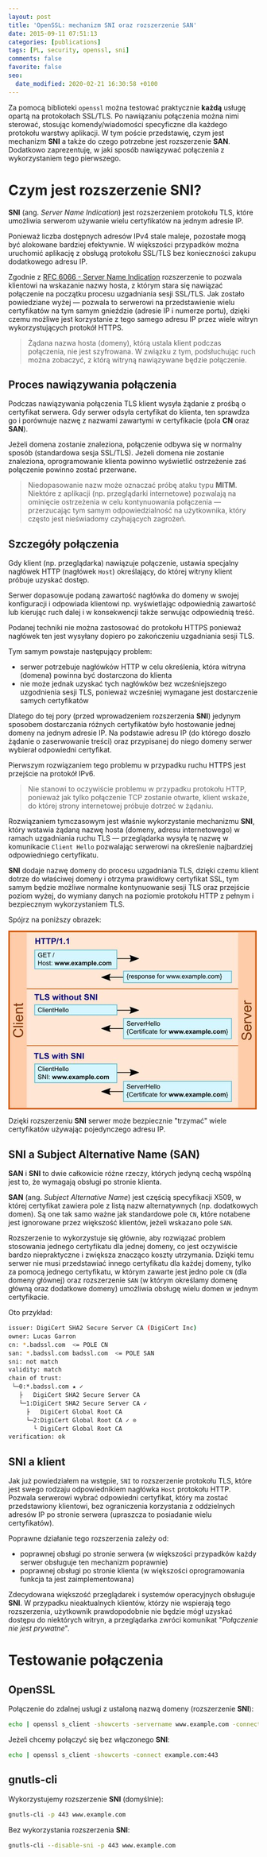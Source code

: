```yaml
---
layout: post
title: 'OpenSSL: mechanizm SNI oraz rozszerzenie SAN'
date: 2015-09-11 07:51:13
categories: [publications]
tags: [PL, security, openssl, sni]
comments: false
favorite: false
seo:
  date_modified: 2020-02-21 16:30:58 +0100
---
```


Za pomocą biblioteki `openssl` można testować praktycznie **każdą** usługę opartą na protokołach SSL/TLS. Po nawiązaniu połączenia można nimi sterować, stosując komendy/wiadomości specyficzne dla każdego protokołu warstwy aplikacji. W tym poście przedstawię, czym jest mechanizm **SNI** a także do czego potrzebne jest rozszerzenie **SAN**. Dodatkowo zaprezentuję, w jaki sposób nawiązywać połączenia z wykorzystaniem tego pierwszego.

# Czym jest rozszerzenie SNI?

**SNI** (ang. _Server Name Indication_) jest rozszerzeniem protokołu TLS, które umożliwia serwerom używanie wielu certyfikatów na jednym adresie IP.

Ponieważ liczba dostępnych adresów IPv4 stale maleje, pozostałe mogą być alokowane bardziej efektywnie. W większości przypadków można uruchomić aplikację z obsługą protokołu SSL/TLS bez konieczności zakupu dodatkowego adresu IP.

Zgodnie z [RFC 6066 - Server Name Indication](https://tools.ietf.org/html/rfc6066#page-6) rozszerzenie to pozwala klientowi na wskazanie nazwy hosta, z którym stara się nawiązać połączenie na początku procesu uzgadniania sesji SSL/TLS. Jak zostało powiedziane wyżej — pozwala to serwerowi na przedstawienie wielu certyfikatów na tym samym gnieździe (adresie IP i numerze portu), dzięki czemu możliwe jest korzystanie z tego samego adresu IP przez wiele witryn wykorzystujących protokół HTTPS.

  > Żądana nazwa hosta (domeny), którą ustala klient podczas połączenia, nie jest szyfrowana. W związku z tym, podsłuchując ruch można zobaczyć, z którą witryną nawiązywane będzie połączenie.

## Proces nawiązywania połączenia

Podczas nawiązywania połączenia TLS klient wysyła żądanie z prośbą o certyfikat serwera. Gdy serwer odsyła certyfikat do klienta, ten sprawdza go i porównuje nazwę z nazwami zawartymi w certyfikacie (pola **CN** oraz **SAN**).

Jeżeli domena zostanie znaleziona, połączenie odbywa się w normalny sposób (standardowa sesja SSL/TLS). Jeżeli domena nie zostanie znaleziona, oprogramowanie klienta powinno wyświetlić ostrzeżenie zaś połączenie powinno zostać przerwane.

  > Niedopasowanie nazw może oznaczać próbę ataku typu **MITM**. Niektóre z aplikacji (np. przeglądarki internetowe) pozwalają na ominięcie ostrzeżenia w celu kontynuowania połączenia — przerzucając tym samym odpowiedzialność na użytkownika, który często jest nieświadomy czyhających zagrożeń.

## Szczegóły połączenia

Gdy klient (np. przeglądarka) nawiązuje połączenie, ustawia specjalny nagłówek HTTP (nagłówek `Host`) określający, do której witryny klient próbuje uzyskać dostęp.

Serwer dopasowuje podaną zawartość nagłówka do domeny w swojej konfiguracji i odpowiada klientowi np. wyświetlając odpowiednią zawartość lub kierując ruch dalej i w konsekwencji także serwując odpowiednią treść.

Podanej techniki nie można zastosować do protokołu HTTPS ponieważ nagłówek ten jest wysyłany dopiero po zakończeniu uzgadniania sesji TLS.

Tym samym powstaje następujący problem:

- serwer potrzebuje nagłówków HTTP w celu określenia, która witryna (domena) powinna być dostarczona do klienta
- nie może jednak uzyskać tych nagłówków bez wcześniejszego uzgodnienia sesji TLS, ponieważ wcześniej wymagane jest dostarczenie samych certyfikatów

Dlatego do tej pory (przed wprowadzeniem rozszerzenia **SNI**) jedynym sposobem dostarczania różnych certyfikatów było hostowanie jednej domeny na jednym adresie IP. Na podstawie adresu IP (do którego doszło żądanie o zaserwowanie treści) oraz przypisanej do niego domeny serwer wybierał odpowiedni certyfikat.

Pierwszym rozwiązaniem tego problemu w przypadku ruchu HTTPS jest przejście na protokół IPv6.

  > Nie stanowi to oczywiście problemu w przypadku protokołu HTTP, ponieważ jak tylko połączenie TCP zostanie otwarte, klient wskaże, do której strony internetowej próbuje dotrzeć w żądaniu.

Rozwiązaniem tymczasowym jest właśnie wykorzystanie mechanizmu **SNI**, który wstawia żądaną nazwę hosta (domeny, adresu internetowego) w ramach uzgadniania ruchu TLS — przeglądarka wysyła tę nazwę w komunikacie `Client Hello` pozwalając serwerowi na określenie najbardziej odpowiedniego certyfikatu.

**SNI** dodaje nazwę domeny do procesu uzgadniania TLS, dzięki czemu klient dotrze do właściwej domeny i otrzyma prawidłowy certyfikat SSL, tym samym będzie możliwe normalne kontynuowanie sesji TLS oraz przejście poziom wyżej, do wymiany danych na poziomie protokołu HTTP z pełnym i bezpiecznym wykorzystaniem TLS.

Spójrz na poniższy obrazek:

<img src="/assets/img/posts/sni_tls.jpg" align="center" title="sni_tls preview">

Dzięki rozszerzeniu **SNI** serwer może bezpiecznie "trzymać" wiele certyfikatów używając pojedynczego adresu IP.

## SNI a Subject Alternative Name (SAN)

**SAN** i **SNI** to dwie całkowicie różne rzeczy, których jedyną cechą wspólną jest to, że wymagają obsługi po stronie klienta.

**SAN** (ang. _Subject Alternative Name_) jest częścią specyfikacji X509, w której certyfikat zawiera pole z listą nazw alternatywnych (np. dodatkowych domen). Są one tak samo ważne jak standardowe pole `CN`, które notabene jest ignorowane przez większość klientów, jeżeli wskazano pole `SAN`.

Rozszerzenie to wykorzystuje się głównie, aby rozwiązać problem stosowania jednego certyfikatu dla jednej domeny, co jest oczywiście bardzo niepraktyczne i zwiększa znacząco koszty utrzymania. Dzięki temu serwer nie musi przedstawiać innego certyfikatu dla każdej domeny, tylko za pomocą jednego certyfikatu, w którym zawarte jest jedno pole `CN` (dla domeny głównej) oraz rozszerzenie `SAN` (w którym określamy domenę główną oraz dodatkowe domeny) umożliwia obsługę wielu domen w jednym certyfikacie.

Oto przykład:

```bash
issuer: DigiCert SHA2 Secure Server CA (DigiCert Inc)
owner: Lucas Garron
cn: *.badssl.com  <= POLE CN
san: *.badssl.com badssl.com  <= POLE SAN
sni: not match
validity: match
chain of trust:
 └─0:*.badssl.com ★ ✓
   ├   DigiCert SHA2 Secure Server CA
   └─1:DigiCert SHA2 Secure Server CA ✓
     ├   DigiCert Global Root CA
     └─2:DigiCert Global Root CA ✓ ⊙
       └ DigiCert Global Root CA
verification: ok
```

## SNI a klient

Jak już powiedziałem na wstępie, `SNI` to rozszerzenie protokołu TLS, które jest swego rodzaju odpowiednikiem nagłówka `Host` protokołu HTTP. Pozwala serwerowi wybrać odpowiedni certyfikat, który ma zostać przedstawiony klientowi, bez ograniczenia korzystania z oddzielnych adresów IP po stronie serwera (upraszcza to posiadanie wielu certyfikatów).

Poprawne działanie tego rozszerzenia zależy od:

- poprawnej obsługi po stronie serwera (w większości przypadków każdy serwer obsługuje ten mechanizm poprawnie)
- poprawnej obsługi po stronie klienta (w większości oprogramowania funkcja ta jest zaimplementowana)

Zdecydowana większość przeglądarek i systemów operacyjnych obsługuje **SNI**. W przypadku nieaktualnych klientów, którzy nie wspierają tego rozszerzenia, użytkownik prawdopodobnie nie będzie mógł uzyskać dostępu do niektórych witryn, a przeglądarka zwróci komunikat "_Połączenie nie jest prywatne_".

# Testowanie połączenia

## OpenSSL

Połączenie do zdalnej usługi z ustaloną nazwą domeny (rozszerzenie **SNI**):

```bash
echo | openssl s_client -showcerts -servername www.example.com -connect example.com:443
```

Jeżeli chcemy połączyć się bez włączonego **SNI**:

```bash
echo | openssl s_client -showcerts -connect example.com:443
```

## gnutls-cli

Wykorzystujemy rozszerzenie **SNI** (domyślnie):

```bash
gnutls-cli -p 443 www.example.com
```

Bez wykorzystania rozszerzenia **SNI**:

```bash
gnutls-cli --disable-sni -p 443 www.example.com
```
